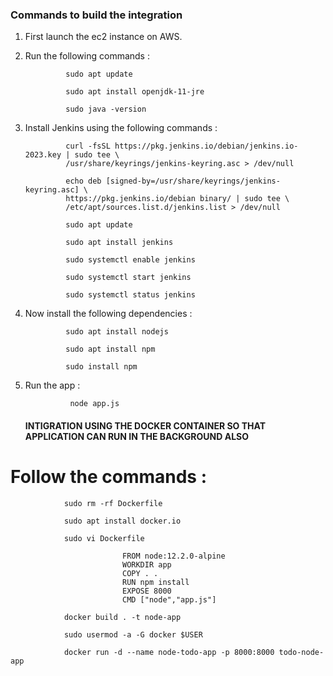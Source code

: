 ### Commands to build the integration

1. First launch the ec2 instance on AWS.

2. Run the following commands :

                sudo apt update

                sudo apt install openjdk-11-jre

                sudo java -version

3. Install Jenkins using the following commands :

                curl -fsSL https://pkg.jenkins.io/debian/jenkins.io-2023.key | sudo tee \
                /usr/share/keyrings/jenkins-keyring.asc > /dev/null

                echo deb [signed-by=/usr/share/keyrings/jenkins-keyring.asc] \
                https://pkg.jenkins.io/debian binary/ | sudo tee \
                /etc/apt/sources.list.d/jenkins.list > /dev/null

                sudo apt update

                sudo apt install jenkins

                sudo systemctl enable jenkins

                sudo systemctl start jenkins

                sudo systemctl status jenkins

4. Now install the following dependencies :

                sudo apt install nodejs

                sudo apt install npm

                sudo install npm

5. Run the app :

                 node app.js



   #### INTIGRATION USING THE DOCKER CONTAINER SO THAT APPLICATION CAN RUN IN THE BACKGROUND ALSO

 # Follow the commands :

                sudo rm -rf Dockerfile

                sudo apt install docker.io
                
                sudo vi Dockerfile 

                             FROM node:12.2.0-alpine
                             WORKDIR app
                             COPY . .
                             RUN npm install
                             EXPOSE 8000
                             CMD ["node","app.js"]

                docker build . -t node-app

                sudo usermod -a -G docker $USER

                docker run -d --name node-todo-app -p 8000:8000 todo-node-app

                

  
